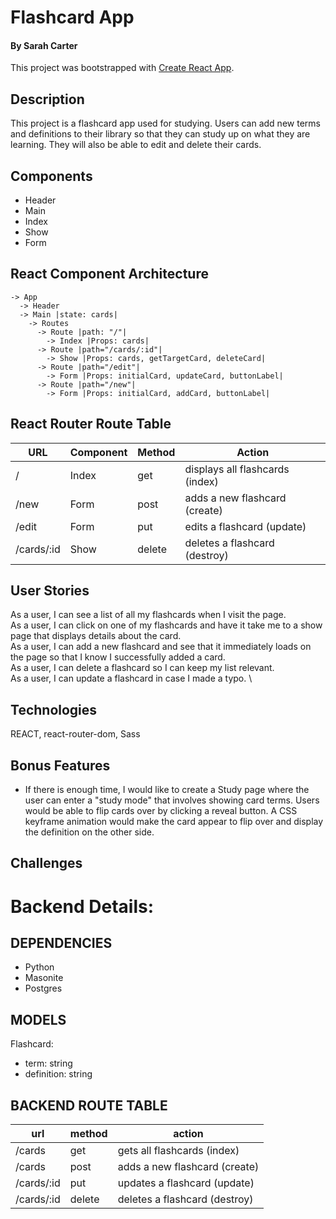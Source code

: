 # Flashcard App
#### By Sarah Carter

This project was bootstrapped with [Create React App](https://github.com/facebook/create-react-app).

## Description
This project is a flashcard app used for studying. Users can add new terms and definitions to their library so that they can study up on what they are learning. They will also be able to edit and delete their cards.

## Components
- Header 
- Main
- Index
- Show
- Form

## React Component Architecture
```
-> App
  -> Header
  -> Main |state: cards|
    -> Routes
      -> Route |path: "/"|
        -> Index |Props: cards|
      -> Route |path="/cards/:id"|
        -> Show |Props: cards, getTargetCard, deleteCard|
      -> Route |path="/edit"|
        -> Form |Props: initialCard, updateCard, buttonLabel|
      -> Route |path="/new"|
        -> Form |Props: initialCard, addCard, buttonLabel|
```

## React Router Route Table
| URL | Component | Method | Action |
|-----|-----------|--------|--------|
| / | Index | get | displays all flashcards (index)||
| /new | Form | post | adds a new flashcard (create) |
| /edit | Form | put | edits a flashcard (update) |
| /cards/:id | Show | delete | deletes a flashcard (destroy) |

## User Stories
As a user, I can see a list of all my flashcards when I visit the page. \
As a user, I can click on one of my flashcards and have it take me to a show page that displays details about the card. \
As a user, I can add a new flashcard and see that it immediately loads on the page so that I know I successfully added a card. \
As a user, I can delete a flashcard so I can keep my list relevant. \
As a user, I can update a flashcard in case I made a typo. \

## Technologies
REACT, react-router-dom, Sass

## Bonus Features
- If there is enough time, I would like to create a Study page where the user can enter a "study mode" that involves showing card terms. Users would be able to flip cards over by clicking a reveal button. A CSS keyframe animation would make the card appear to flip over and display the definition on the other side.

## Challenges

# Backend Details:

## DEPENDENCIES
- Python
- Masonite
- Postgres

## MODELS
Flashcard:
- term: string
- definition: string

## BACKEND ROUTE TABLE
| url | method | action |
|-----|--------|--------|
| /cards | get | gets all flashcards (index)||
| /cards | post | adds a new flashcard (create) |
| /cards/:id | put | updates a flashcard (update) |
| /cards/:id | delete | deletes a flashcard (destroy) |
